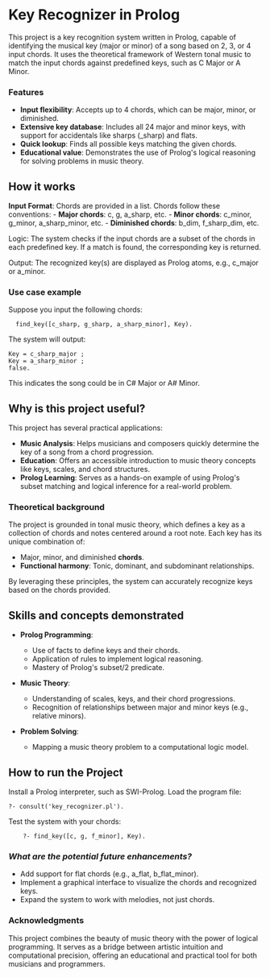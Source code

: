 # Key Recognizer in Prolog #

This project is a key recognition system written in Prolog, capable of identifying the musical key (major or minor) of a song based on 2, 3, or 4 input chords. It uses the theoretical framework of Western tonal music to match the input chords against predefined keys, such as C Major or A Minor.
### Features ### 

  - **Input flexibility**: Accepts up to 4 chords, which can be major, minor, or diminished.
  - **Extensive key database**: Includes all 24 major and minor keys, with support for accidentals like sharps (_sharp) and flats.
  - **Quick lookup**: Finds all possible keys matching the given chords.
  - **Educational value**: Demonstrates the use of Prolog's logical reasoning for solving problems in music theory.

## How it works ##

  **Input Format**: Chords are provided in a list. Chords follow these conventions:
        - **Major chords**: c, g, a_sharp, etc.
        - **Minor chords**: c_minor, g_minor, a_sharp_minor, etc.
        - **Diminished chords**: b_dim, f_sharp_dim, etc.

  Logic: The system checks if the input chords are a subset of the chords in each predefined key. If a match is found, the corresponding key is returned.

  Output: The recognized key(s) are displayed as Prolog atoms, e.g., c_major or a_minor.

### Use case example ###

Suppose you input the following chords:

```
  find_key([c_sharp, g_sharp, a_sharp_minor], Key).
```

The system will output:
```
Key = c_sharp_major ;
Key = a_sharp_minor ;
false.
```

This indicates the song could be in C# Major or A# Minor.
## Why is this project useful? ##

This project has several practical applications:

   -  **Music Analysis**: Helps musicians and composers quickly determine the key of a song from a chord progression.
   -  **Education**: Offers an accessible introduction to music theory concepts like keys, scales, and chord structures.
   -  **Prolog Learning**: Serves as a hands-on example of using Prolog's subset matching and logical inference for a real-world problem.

### Theoretical background ###

The project is grounded in tonal music theory, which defines a key as a collection of chords and notes centered around a root note. Each key has its unique combination of:

  - Major, minor, and diminished **chords**.
  - **Functional harmony**: Tonic, dominant, and subdominant relationships.

By leveraging these principles, the system can accurately recognize keys based on the chords provided.
## Skills and concepts demonstrated ##

  - **Prolog Programming**:
      - Use of facts to define keys and their chords.
      - Application of rules to implement logical reasoning.
      - Mastery of Prolog's subset/2 predicate.

  - **Music Theory**:
      - Understanding of scales, keys, and their chord progressions.
      - Recognition of relationships between major and minor keys (e.g., relative minors).

  - **Problem Solving**:
      - Mapping a music theory problem to a computational logic model.

## How to run the Project ##

  Install a Prolog interpreter, such as SWI-Prolog.
  Load the program file:
```
?- consult('key_recognizer.pl').
```

Test the system with your chords:
```
    ?- find_key([c, g, f_minor], Key).
```
### _What are the potential future enhancements?_ ###

 - Add support for flat chords (e.g., a_flat, b_flat_minor).
 - Implement a graphical interface to visualize the chords and recognized keys.
 - Expand the system to work with melodies, not just chords.

### Acknowledgments ###

This project combines the beauty of music theory with the power of logical programming. It serves as a bridge between artistic intuition and computational precision, offering an educational and practical tool for both musicians and programmers.
